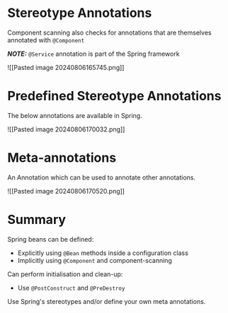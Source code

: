 # Stereotype Annotations

Component scanning also checks for annotations that are themselves annotated with `@Component`

***NOTE:*** `@Service` annotation is part of the Spring framework

![[Pasted image 20240806165745.png]]


# Predefined Stereotype Annotations

The below annotations are available in Spring.

![[Pasted image 20240806170032.png]]

# Meta-annotations

An Annotation which can be used to annotate other annotations.

![[Pasted image 20240806170520.png]]

# Summary

Spring beans can be defined:
- Explicitly using `@Bean` methods inside a configuration class
- Implicitly using `@Component` and component-scanning

Can perform initialisation and clean-up:
- Use `@PostConstruct` and `@PreDestroy`

Use Spring's stereotypes and/or define your own meta annotations.